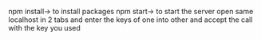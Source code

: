 npm install-> to install packages
npm start-> to start the server
open same localhost in 2 tabs and enter the keys of one into other and accept the call with the key you used
